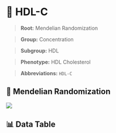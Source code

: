 # 🧪 HDL-C

> **Root:** Mendelian Randomization

> **Group:** Concentration  

> **Subgroup:** HDL

> **Phenotype:** HDL Cholesterol  

> **Abbreviations:** `HDL-C`

## 🧬 Mendelian Randomization  

<img src="/MR/Figures/Inverse/HDL-C.png"/>


## 📊 Data Table


<CsvTableMRI src="/MR/Data/Inverse/HDL-C.csv"/>
